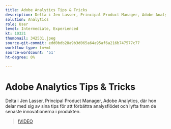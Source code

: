 ```yaml
---
title: Adobe Analytics Tips & Tricks
description: Delta i Jen Lasser, Principal Product Manager, Adobe Analytics, som ger tips om hur du kan förbättra analysarbetsflödet och lyfta fram de senaste innovationerna
solution: Analytics
role: User
level: Intermediate, Experienced
kt: 10321
thumbnail: 342531.jpeg
source-git-commit: edd0bdb28a9b3d065a64a95af6a216b747577c77
workflow-type: tm+mt
source-wordcount: '51'
ht-degree: 0%

---
```


# Adobe Analytics Tips &amp; Tricks

Delta i Jen Lasser, Principal Product Manager, Adobe Analytics, där hon delar med sig av sina tips för att förbättra analysflödet och lyfta fram de senaste innovationerna i produkten.

>[!VIDEO](https://video.tv.adobe.com/v/342531/?quality=12&learn=on)
